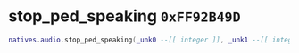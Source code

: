 # stop_ped_speaking `0xFF92B49D`

```lua
natives.audio.stop_ped_speaking(_unk0 --[[ integer ]], _unk1 --[[ integer ]])
```
